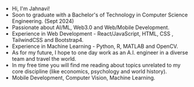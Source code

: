 - Hi, I'm Jahnavi!
- Soon to graduate with a Bachelor's of Technology in Computer Science Engineering. (Sept 2024)
- Passionate about AI/ML, Web3.0 and Web/Mobile Development.
- Experience in Web Development - React/JavaScript, HTML, CSS , TailwindCSS and Bootstrap4.
- Experience in Machine Learning - Python, R, MATLAB and OpenCV.
- As for my future, I hope to one day work as an A.I. engineer in a diverse team and travel the world.
- In my free time you will find me reading about topics unrelated to my core discipline (like economics, psychology and world history).
- Mobile Development, Computer Vision, Machine Learning.
